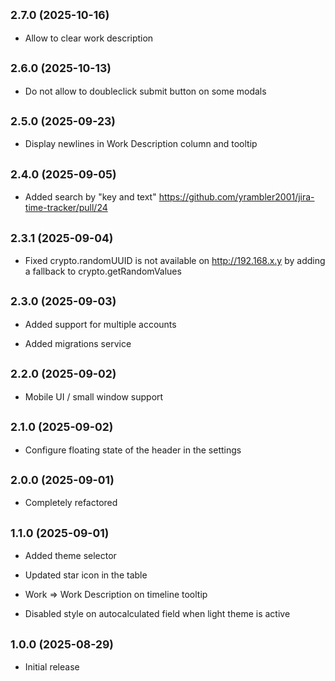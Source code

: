 ## <small>2.7.0 (2025-10-16)</small>

- Allow to clear work description

## <small>2.6.0 (2025-10-13)</small>

- Do not allow to doubleclick submit button on some modals

## <small>2.5.0 (2025-09-23)</small>

- Display newlines in Work Description column and tooltip

## <small>2.4.0 (2025-09-05)</small>

- Added search by "key and text" https://github.com/yrambler2001/jira-time-tracker/pull/24

## <small>2.3.1 (2025-09-04)</small>

- Fixed crypto.randomUUID is not available on http://192.168.x.y by adding a fallback to crypto.getRandomValues

## <small>2.3.0 (2025-09-03)</small>

- Added support for multiple accounts

- Added migrations service

## <small>2.2.0 (2025-09-02)</small>

- Mobile UI / small window support

## <small>2.1.0 (2025-09-02)</small>

- Configure floating state of the header in the settings

## <small>2.0.0 (2025-09-01)</small>

- Completely refactored

## <small>1.1.0 (2025-09-01)</small>

- Added theme selector

- Updated star icon in the table

- Work => Work Description on timeline tooltip

- Disabled style on autocalculated field when light theme is active

## <small>1.0.0 (2025-08-29)</small>

- Initial release
